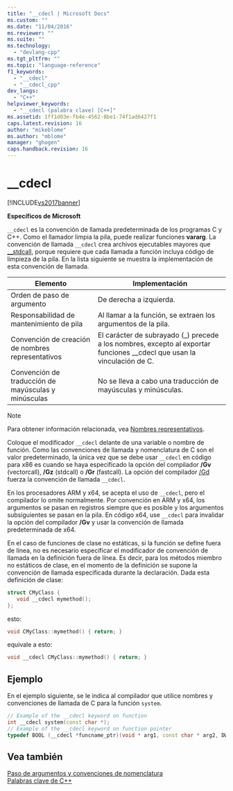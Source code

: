 ```yaml
---
title: "__cdecl | Microsoft Docs"
ms.custom: ""
ms.date: "11/04/2016"
ms.reviewer: ""
ms.suite: ""
ms.technology: 
  - "devlang-cpp"
ms.tgt_pltfrm: ""
ms.topic: "language-reference"
f1_keywords: 
  - "__cdecl"
  - "__cdecl_cpp"
dev_langs: 
  - "C++"
helpviewer_keywords: 
  - "__cdecl (palabra clave) [C++]"
ms.assetid: 1ff1d03e-fb4e-4562-8be1-74f1ad6427f1
caps.latest.revision: 16
author: "mikeblome"
ms.author: "mblome"
manager: "ghogen"
caps.handback.revision: 16
---
```

# __cdecl
[!INCLUDE[vs2017banner](../assembler/inline/includes/vs2017banner.md)]

**Específicos de Microsoft**  
  
 `__cdecl` es la convención de llamada predeterminada de los programas C y C\+\+.  Como el llamador limpia la pila, puede realizar funciones **vararg**.  La convención de llamada `__cdecl` crea archivos ejecutables mayores que [\_\_stdcall](../cpp/stdcall.md), porque requiere que cada llamada a función incluya código de limpieza de la pila.  En la lista siguiente se muestra la implementación de esta convención de llamada.  
  
|Elemento|Implementación|  
|--------------|--------------------|  
|Orden de paso de argumento|De derecha a izquierda.|  
|Responsabilidad de mantenimiento de pila|Al llamar a la función, se extraen los argumentos de la pila.|  
|Convención de creación de nombres representativos|El carácter de subrayado \(\_\) precede a los nombres, excepto al exportar funciones \_\_cdecl que usan la vinculación de C.|  
|Convención de traducción de mayúsculas y minúsculas|No se lleva a cabo una traducción de mayúsculas y minúsculas.|  
  
> [!NOTE]
>  Para obtener información relacionada, vea [Nombres representativos](../build/reference/decorated-names.md).  
  
 Coloque el modificador `__cdecl` delante de una variable o nombre de función.  Como las convenciones de llamada y nomenclatura de C son el valor predeterminado, la única vez que se debe usar `__cdecl` en código para x86 es cuando se haya especificado la opción del compilador **\/Gv** \(vectorcall\), **\/Gz** \(stdcall\) o **\/Gr** \(fastcall\).  La opción del compilador [\/Gd](../build/reference/gd-gr-gv-gz-calling-convention.md) fuerza la convención de llamada `__cdecl`.  
  
 En los procesadores ARM y x64, se acepta el uso de `__cdecl`, pero el compilador lo omite normalmente.  Por convención en ARM y x64, los argumentos se pasan en registros siempre que es posible y los argumentos subsiguientes se pasan en la pila.  En código x64, use `__cdecl` para invalidar la opción del compilador **\/Gv** y usar la convención de llamada predeterminada de x64.  
  
 En el caso de funciones de clase no estáticas, si la función se define fuera de línea, no es necesario especificar el modificador de convención de llamada en la definición fuera de línea.  Es decir, para los métodos miembro no estáticos de clase, en el momento de la definición se supone la convención de llamada especificada durante la declaración.  Dada esta definición de clase:  
  
```cpp  
struct CMyClass {  
   void __cdecl mymethod();  
};  
```  
  
 esto:  
  
```cpp  
void CMyClass::mymethod() { return; }  
```  
  
 equivale a esto:  
  
```cpp  
void __cdecl CMyClass::mymethod() { return; }  
```  
  
## Ejemplo  
 En el ejemplo siguiente, se le indica al compilador que utilice nombres y convenciones de llamada de C para la función `system`.  
  
```cpp  
// Example of the __cdecl keyword on function  
int __cdecl system(const char *);  
// Example of the __cdecl keyword on function pointer  
typedef BOOL (__cdecl *funcname_ptr)(void * arg1, const char * arg2, DWORD flags, ...);  
```  
  
## Vea también  
 [Paso de argumentos y convenciones de nomenclatura](../cpp/argument-passing-and-naming-conventions.md)   
 [Palabras clave de C\+\+](../cpp/keywords-cpp.md)